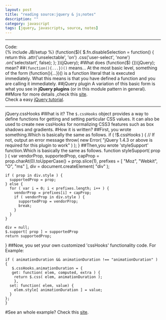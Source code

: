 ```yaml
---
layout: post
title: "reading source:jquery & js;notes"
description: ""
category: javascript
tags: [jquery, javascripts, source, notes]
---
```

* * *
Code:  
{% include JB/setup %}
    (function($){
        $.fn.disableSelection = function() {
            return this
                 .attr('unselectable', 'on')
                 .css('user-select', 'none')
                 .on('selectstart', false);
                 };
    })(jQuery);
#What does (function($) {})(jQuery); mean?
##`(function(){...})()` means...
At the most basic level, something of the form (function(){...})() is a function literal that is executed immediately. What this means is that you have defined a function and you are calling it immediately.
##jQuery plugin
A variation of this basic form is what you see in **jQuery plugins** (or in this module pattern in general).   
##More
for more details ,check this [site](http://stackoverflow.com/questions/6984323/what-does-function-jquery-mean?lq=1).  
Check a easy [jQuery tutorial](http://www.queness.com/post/112/a-really-simple-jquery-plugin-tutorial).
* * *
jQuery.cssHooks
#What is it?
The `$.cssHooks` object provides a way to define functions for getting and setting particular CSS values. It can also be used to create new cssHooks for normalizing CSS3 features such as box shadows and gradients.
#How it is written?
##First, you wrote something.Which is basically the same as follows.
    if ( !$.cssHooks ) {
    // If not, output an error message
    throw( new Error( "jQuery 1.4.3 or above is required for this plugin to work" ) );
    }
##Then,you wrote 'styleSupport' function.Which is basically the same as follows.
    function styleSupport( prop ) {
    var vendorProp, supportedProp,
        capProp = prop.charAt(0).toUpperCase() + prop.slice(1),
        prefixes = [ "Moz", "Webkit", "O", "ms" ],
        div = document.createElement( "div" );
 
    if ( prop in div.style ) {
      supportedProp = prop;
    } else {
      for ( var i = 0; i < prefixes.length; i++ ) {
        vendorProp = prefixes[i] + capProp;
        if ( vendorProp in div.style ) {
          supportedProp = vendorProp;
          break;
        }
      }
    }
 
    div = null;
    $.support[ prop ] = supportedProp
    return supportedProp;
  }
##Now, you set your own customized 'cssHooks' functionality code.
For Example:  

    if ( animationDuration && animationDuration !== "animationDuration" ) {
       $.cssHooks.animationDuration = {
       get: function( elem, computed, extra ) {
        return $.css( elem, animationDuration );
        },
      set: function( elem, value) {
        elem.style[ animationDuration ] = value;
      }
    };
    }
#See an whole example?
Check this [site](http://jenniferdewalt.com/js/bouncing_ball.js).